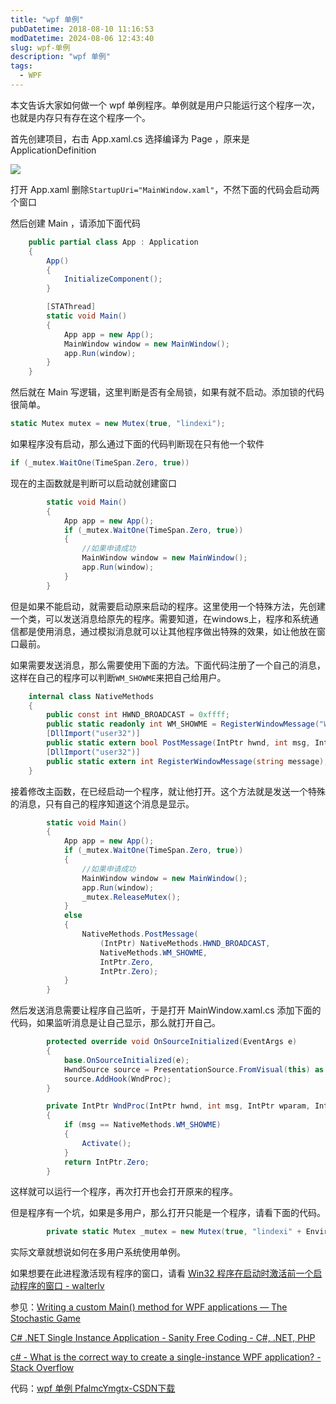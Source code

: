 ```yaml
---
title: "wpf 单例"
pubDatetime: 2018-08-10 11:16:53
modDatetime: 2024-08-06 12:43:40
slug: wpf-单例
description: "wpf 单例"
tags:
  - WPF
---
```





本文告诉大家如何做一个 wpf 单例程序。单例就是用户只能运行这个程序一次，也就是内存只有存在这个程序一个。

<!--more-->


<!-- CreateTime:2018/8/10 19:16:53 -->


<!-- csdn -->

首先创建项目，右击 App.xaml.cs 选择编译为 Page ，原来是 ApplicationDefinition

![](images/img-34fdad35-5dfe-a75b-2b4b-8c5e313038e2%2F20171019201545-modify-231e2db653ca7f50e29facba8a412889.jpg)

打开 App.xaml 删除`StartupUri="MainWindow.xaml"`，不然下面的代码会启动两个窗口

然后创建 Main ，请添加下面代码

```csharp
    public partial class App : Application
    {
        App()
        {
            InitializeComponent();
        }

        [STAThread]
        static void Main()
        {
            App app = new App();
            MainWindow window = new MainWindow();
            app.Run(window);
        }
    }
```

然后就在 Main 写逻辑，这里判断是否有全局锁，如果有就不启动。添加锁的代码很简单。

```csharp
static Mutex mutex = new Mutex(true, "lindexi");
```

如果程序没有启动，那么通过下面的代码判断现在只有他一个软件

```csharp
if (_mutex.WaitOne(TimeSpan.Zero, true))
```

现在的主函数就是判断可以启动就创建窗口

```csharp
        static void Main()
        {
            App app = new App();
            if (_mutex.WaitOne(TimeSpan.Zero, true))
            {
                //如果申请成功
                MainWindow window = new MainWindow();
                app.Run(window);
            }
        }
```

但是如果不能启动，就需要启动原来启动的程序。这里使用一个特殊方法，先创建一个类，可以发送消息给原先的程序。需要知道，在windows上，程序和系统通信都是使用消息，通过模拟消息就可以让其他程序做出特殊的效果，如让他放在窗口最前。

如果需要发送消息，那么需要使用下面的方法。下面代码注册了一个自己的消息，这样在自己的程序可以判断`WM_SHOWME`来把自己给用户。

```csharp
    internal class NativeMethods
    {
        public const int HWND_BROADCAST = 0xffff;
        public static readonly int WM_SHOWME = RegisterWindowMessage("WM_SHOWME");
        [DllImport("user32")]
        public static extern bool PostMessage(IntPtr hwnd, int msg, IntPtr wparam, IntPtr lparam);
        [DllImport("user32")]
        public static extern int RegisterWindowMessage(string message);
    }
```

接着修改主函数，在已经启动一个程序，就让他打开。这个方法就是发送一个特殊的消息，只有自己的程序知道这个消息是显示。

```csharp
        static void Main()
        {
            App app = new App();
            if (_mutex.WaitOne(TimeSpan.Zero, true))
            {
                //如果申请成功
                MainWindow window = new MainWindow();
                app.Run(window);
                _mutex.ReleaseMutex();
            }
            else
            {
                NativeMethods.PostMessage(
                    (IntPtr) NativeMethods.HWND_BROADCAST,
                    NativeMethods.WM_SHOWME,
                    IntPtr.Zero,
                    IntPtr.Zero);
            }
        }
```

然后发送消息需要让程序自己监听，于是打开 MainWindow.xaml.cs 添加下面的代码，如果监听消息是让自己显示，那么就打开自己。

```csharp
        protected override void OnSourceInitialized(EventArgs e)
        {
            base.OnSourceInitialized(e);
            HwndSource source = PresentationSource.FromVisual(this) as HwndSource;
            source.AddHook(WndProc);
        }

        private IntPtr WndProc(IntPtr hwnd, int msg, IntPtr wparam, IntPtr lparam, ref bool handled)
        {
            if (msg == NativeMethods.WM_SHOWME)
            {
                Activate();
            }
            return IntPtr.Zero;
        }
```

这样就可以运行一个程序，再次打开也会打开原来的程序。

但是程序有一个坑，如果是多用户，那么打开只能是一个程序，请看下面的代码。

```csharp
        private static Mutex _mutex = new Mutex(true, "lindexi" + Environment.UserName);
```

实际文章就想说如何在多用户系统使用单例。

如果想要在此进程激活现有程序的窗口，请看 [Win32 程序在启动时激活前一个启动程序的窗口 - walterlv](https://blog.walterlv.com/post/show-previous-process-instance-window-when-startup.html )

参见：[Writing a custom Main() method for WPF applications — The Stochastic Game](https://ludovic.chabant.com/devblog/2010/04/20/writing-a-custom-main-method-for-wpf-applications/ )

[C# .NET Single Instance Application - Sanity Free Coding - C#, .NET, PHP](http://sanity-free.org/143/csharp_dotnet_single_instance_application.html )

[c# - What is the correct way to create a single-instance WPF application? - Stack Overflow](https://stackoverflow.com/questions/19147/what-is-the-correct-way-to-create-a-single-instance-wpf-application?rq=1 )

代码：[wpf 单例 PfalmcYmgtx-CSDN下载](http://download.csdn.net/download/lindexi_gd/10030684 )

